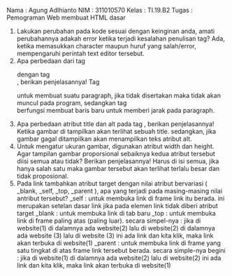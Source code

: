 Nama	: Agung Adlhianto
NIM	: 311010570
Kelas 	: TI.19.B2
Tugas	: Pemograman Web membuat HTML dasar

1. Lakukan perubahan pada kode sesuai dengan keinginan anda, amati perubahannya
adakah error ketika terjadi kesalahan penulisan tag?
Ada, ketika memasukkan character maupun huruf yang salah/error, mempengaruhi perintah text editor tersebut.
2. Apa perbedaan dari tag <p> dengan tag <br>, berikan penjelasannya!
Tag <p> untuk membuat suatu paragraph, jika tidak disertakan maka tidak akan
muncul pada program, sedangkan tag <br> berfungsi membuat baris baru untuk memberi
jarak pada paragraph.
3. Apa perbedaan atribut title dan alt pada tag <img>, berikan penjelasannya!
Ketika gambar di tampilkan akan terlihat sebuah title. sedangkan, jika gambar gagal
ditampilkan akan menampilkan teks atribut alt.
4. Untuk mengatur ukuran gambar, digunakan atribut width dan height. Agar tampilan
gambar proporsional sebaiknya kedua atribut tersebut diisi semua atau tidak? Berikan
penjelasannya!
Harus di isi semua, jika hanya salah satu maka gambar tersebut akan terlihat terlalu
besar dan tidak proposional.
5. Pada link tambahkan atribut target dengan nilai atribut bervariasi ( _blank, _self, _top,
_parent ), apa yang terjadi pada masing-masing nilai antribut tersebut?
_self : untuk membuka link di frame link itu berada. ini merupakan setelan dasar link jika
pada elemen link tidak diberi atribut target
_blank : untuk membuka link di tab baru
_top : untuk membuka link di frame paling atas (paling luar). secara simpel-nya : jika di
website(1) di dalamnya ada website(2) lalu di website(2) di dalamnya ada website (3)
lalu di website (3) ini ada link dan kita klik, maka link akan terbuka di website(1)
_parent : untuk membuka link di frame yang satu tingkat di atas frame link tersebut berada.
secara simple-nya begini : jika di website(1) di dalamnya ada website(2) lalu di
website(2) ini ada link dan kita klik, maka link akan terbuka di website(1)
